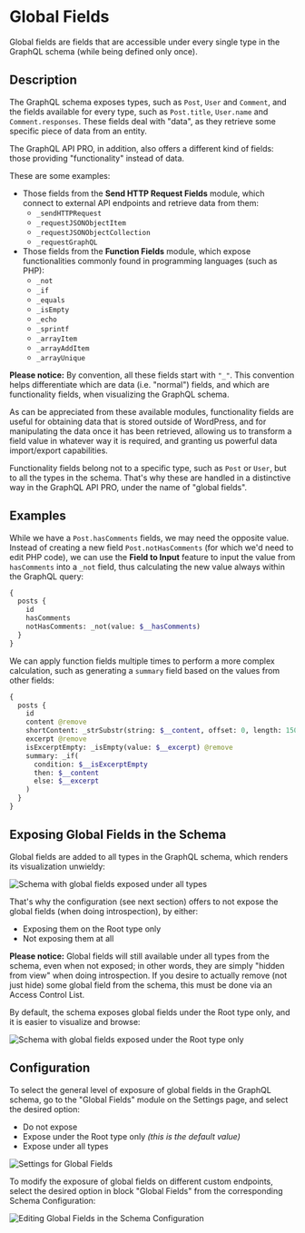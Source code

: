 # Global Fields

Global fields are fields that are accessible under every single type in the GraphQL schema (while being defined only once).

## Description

The GraphQL schema exposes types, such as `Post`, `User` and `Comment`, and the fields available for every type, such as `Post.title`, `User.name` and `Comment.responses`. These fields deal with "data", as they retrieve some specific piece of data from an entity.

The GraphQL API PRO, in addition, also offers a different kind of fields: those providing "functionality" instead of data.

These are some examples:

- Those fields from the **Send HTTP Request Fields** module, which connect to external API endpoints and retrieve data from them:
  - `_sendHTTPRequest`
  - `_requestJSONObjectItem`
  - `_requestJSONObjectCollection`
  - `_requestGraphQL`
- Those fields from the **Function Fields** module, which expose functionalities commonly found in programming languages (such as PHP):
  - `_not`
  - `_if`
  - `_equals`
  - `_isEmpty`
  - `_echo`
  - `_sprintf`
  - `_arrayItem`
  - `_arrayAddItem`
  - `_arrayUnique`

**Please notice:** By convention, all these fields start with `"_"`. This convention helps differentiate which are data (i.e. "normal") fields, and which are functionality fields, when visualizing the GraphQL schema.

As can be appreciated from these available modules, functionality fields are useful for obtaining data that is stored outside of WordPress, and for manipulating the data once it has been retrieved, allowing us to transform a field value in whatever way it is required, and granting us powerful data import/export capabilities.

Functionality fields belong not to a specific type, such as `Post` or `User`, but to all the types in the schema. That's why these are handled in a distinctive way in the GraphQL API PRO, under the name of "global fields".

## Examples

While we have a `Post.hasComments` fields, we may need the opposite value. Instead of creating a new field `Post.notHasComments` (for which we'd need to edit PHP code), we can use the **Field to Input** feature to input the value from `hasComments` into a `_not` field, thus calculating the new value always within the GraphQL query:

```graphql
{
  posts {
    id
    hasComments
    notHasComments: _not(value: $__hasComments)
  }
}
```

We can apply function fields multiple times to perform a more complex calculation, such as generating a `summary` field based on the values from other fields:

```graphql
{
  posts {
    id
    content @remove
    shortContent: _strSubstr(string: $__content, offset: 0, length: 150) @remove
    excerpt @remove
    isExcerptEmpty: _isEmpty(value: $__excerpt) @remove
    summary: _if(
      condition: $__isExcerptEmpty
      then: $__content
      else: $__excerpt
    )
  }
}
```

## Exposing Global Fields in the Schema

Global fields are added to all types in the GraphQL schema, which renders its visualization unwieldy:

![Schema with global fields exposed under all types](../../images/schema-with-global-fields-under-all-types.png "Schema with global fields exposed under all types")

That's why the configuration (see next section) offers to not expose the global fields (when doing introspection), by either:

- Exposing them on the Root type only
- Not exposing them at all

**Please notice:** Global fields will still available under all types from the schema, even when not exposed; in other words, they are simply "hidden from view" when doing introspection. If you desire to actually remove (not just hide) some global field from the schema, this must be done via an Access Control List.

By default, the schema exposes global fields under the Root type only, and it is easier to visualize and browse:

![Schema with global fields exposed under the Root type only](../../images/schema-with-global-fields-under-root-type-only.png "Schema with global fields exposed under the Root type only")

## Configuration

To select the general level of exposure of global fields in the GraphQL schema, go to the "Global Fields" module on the Settings page, and select the desired option:

- Do not expose
- Expose under the Root type only _(this is the default value)_
- Expose under all types

![Settings for Global Fields](../../images/settings-global-fields.png "Settings for Global Fields")

To modify the exposure of global fields on different custom endpoints, select the desired option in block "Global Fields" from the corresponding Schema Configuration:

![Editing Global Fields in the Schema Configuration](../../images/schema-config-global-fields.png "Editing Global Fields in the Schema Configuration")
